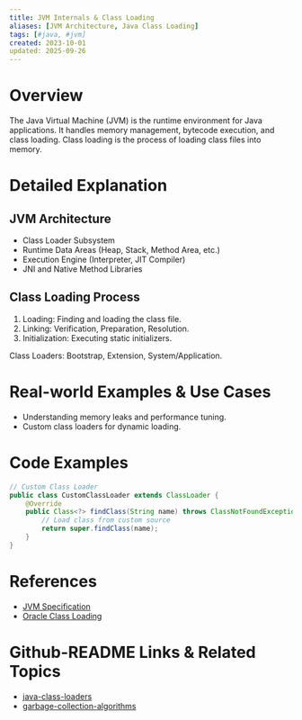 ```yaml
---
title: JVM Internals & Class Loading
aliases: [JVM Architecture, Java Class Loading]
tags: [#java, #jvm]
created: 2023-10-01
updated: 2025-09-26
---
```


# Overview

The Java Virtual Machine (JVM) is the runtime environment for Java applications. It handles memory management, bytecode execution, and class loading. Class loading is the process of loading class files into memory.

# Detailed Explanation

## JVM Architecture

- Class Loader Subsystem
- Runtime Data Areas (Heap, Stack, Method Area, etc.)
- Execution Engine (Interpreter, JIT Compiler)
- JNI and Native Method Libraries

## Class Loading Process

1. Loading: Finding and loading the class file.
2. Linking: Verification, Preparation, Resolution.
3. Initialization: Executing static initializers.

Class Loaders: Bootstrap, Extension, System/Application.

# Real-world Examples & Use Cases

- Understanding memory leaks and performance tuning.
- Custom class loaders for dynamic loading.

# Code Examples

```java
// Custom Class Loader
public class CustomClassLoader extends ClassLoader {
    @Override
    public Class<?> findClass(String name) throws ClassNotFoundException {
        // Load class from custom source
        return super.findClass(name);
    }
}
```

# References

- [JVM Specification](https://docs.oracle.com/javase/specs/jvms/se21/html/index.html)
- [Oracle Class Loading](https://docs.oracle.com/javase/tutorial/ext/basics/load.html)

# Github-README Links & Related Topics

- [java-class-loaders](../java-class-loaders/)
- [garbage-collection-algorithms](../garbage-collection-algorithms/)
